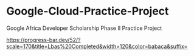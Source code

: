 # Google-Cloud-Practice-Project
Google Africa Developer Scholarship Phase II Practice Project

https://progress-bar.dev/52/?scale=170&title=Lbas%20Completed&width=120&color=babaca&suffix=
